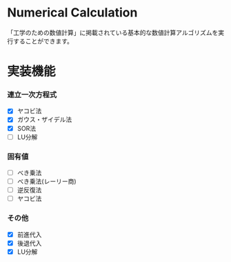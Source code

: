 # Numerical Calculation
「工学のための数値計算」に掲載されている基本的な数値計算アルゴリズムを実行することができます。

# 実装機能
### 連立一次方程式
- [x] ヤコビ法
- [x] ガウス・ザイデル法
- [x] SOR法
- [ ] LU分解

### 固有値
- [ ] べき乗法
- [ ] べき乗法(レーリー商)
- [ ] 逆反復法
- [ ] ヤコビ法

### その他
- [x] 前進代入
- [x] 後退代入
- [x] LU分解
